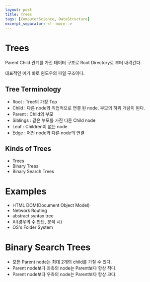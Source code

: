 ```yaml
---
layout: post
title: Trees
tags: [ComputerScience, DataStructure]
excerpt_separator: <!--more-->
---
```


# Trees

Parent Child 관계를 가진 데이터 구조로 Root Directory로 부터 내려간다.

대표적인 예가 바로 윈도우의 파일 구조이다.

## Tree Terminology

- Root : Tree의 가장 Top
- Child : 다른 node와 직접적으로 연결 된 node, 부모의 하위 개념이 된다.
- Parent : Child의 부모
- Siblings : 같은 부모를 가진 다른 Child node
- Leaf : Children이 없는 node
- Edge : 어떤 node와 다른 node의 연결

## Kinds of Trees

- Trees
- Binary Trees
- Binary Search Trees

# Examples

- HTML DOM(Document Object Model)
- Network Routing
- abstract syntax tree
- AI(경우의 수 판단, 분석 시)
- OS's Folder System

# Binary Search Trees

- 모든 Parent node는 최대 2개의 child를 가질 수 있다.
- Parent node보다 좌측의 node는 Parent보다 항상 작다.
- Parent node보다 우측의 node는 Parent보다 항상 크다.
